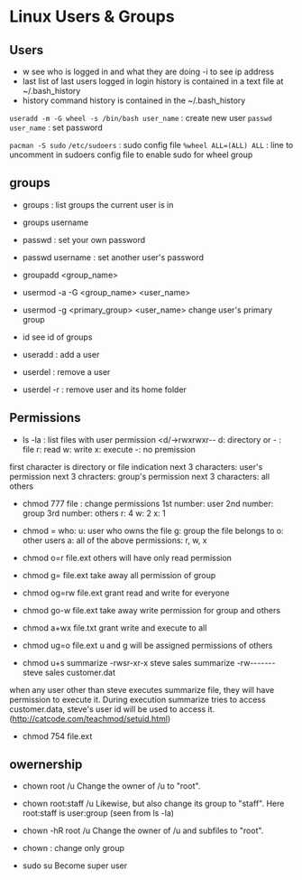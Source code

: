 # Linux Users & Groups

## Users
- w
see who is logged in and what they are doing
-i to see ip address
- last
list of last users logged in
login history is contained in a text file at ~/.bash_history
- history
command history is contained in the ~/.bash_history

`useradd -m -G wheel -s /bin/bash user_name` : create new user
`passwd user_name`  : set password

`pacman -S sudo`
`/etc/sudoers`  : sudo config file
`%wheel ALL=(ALL) ALL`  : line to uncomment in sudoers config file to enable
sudo for wheel group


## groups
- groups : list groups the current user is in
- groups username
- passwd : set your own password
- passwd username : set another user's password
- groupadd <group_name>
- usermod -a -G <group_name> <user_name>
- usermod -g <primary_group> <user_name>
change user's primary group
- id
see id of groups


- useradd <username> : add a user
- userdel <username> : remove a user
- userdel -r <username> : remove user and its home folder


## Permissions
- ls -la : list files with user permission
<d/->rwxrwxr--
d: directory or - : file
r: read
w: write
x: execute
-: no premission

first character is directory or file indication
next 3 characters: user's permission
next 3 chracters: group's permission
next 3 characters: all others

- chmod 777 file  : change permissions
1st number: user
2nd number: group
3rd number: others
r: 4
w: 2
x: 1

- chmod <who>=<permissions> <filename>
who:
u: user who owns the file
g: group the file belongs to
o: other users
a: all of the above
permissions: r, w, x
- chmod o=r file.ext
others will have only read permission
- chmod g= file.ext
take away all permission of group
- chmod og=rw file.ext
grant read and write for everyone
- chmod go-w file.ext
take away write permission for group and others
- chmod a+wx file.txt
grant write and execute to all
- chmod ug=o file.ext
u and g will be assigned permissions of others
- chmod u+s summarize
-rwsr-xr-x steve sales summarize
-rw------- steve sales customer.dat

when any user other than steve executes summarize file, they will have permission to execute it. During execution summarize tries to access customer.data, steve's user id will be used to access it.
(http://catcode.com/teachmod/setuid.html)
- chmod 754 file.ext

## owernership
- chown root /u
Change the owner of /u to "root".
- chown root:staff /u
Likewise, but also change its group to "staff".
Here root:staff is user:group (seen from ls -la)
- chown -hR root /u
Change the owner of /u and subfiles to "root".
- chown :<group> <file>
change only group



- sudo su
Become super user

